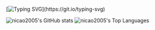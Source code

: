 [![Typing SVG](https://readme-typing-svg.herokuapp.com?font=Fira+Code&size=30&duration=900&pause=500&color=f5f5f5&=true&=true&multiline=true&width=1000&height=90&lines=Hello+World!;Meu+nome+é+Nícolas.)](https://git.io/typing-svg)

![nicao2005's GitHub stats](https://github-readme-stats.vercel.app/api?username=nicao2005&theme=codeSTACKr&show_icons=true)
![nicao2005's Top Languages](https://github-readme-stats.vercel.app/api/top-langs/?username=nicao2005&theme=codeSTACKr&show_icons=true_border=true&layout=compact)
